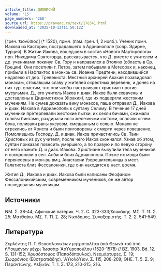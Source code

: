 ```yaml
---
article_title: ДИОНИСИЙ
volume: '15'
page_numbers: '268'
source_url: https://pravenc.ru/text/178341.html
downloaded_at: '2025-10-13T11:50:12Z'
---
```


[греч. Ϫιονύσιος] († 1520), прмч. (пам. греч. 1, 2 нояб.). Ученик прмч. Иакова из Кастории, пострадавшего в Адрианополе (совр. Эдирне, Турция). В Житии Иакова, вошедшем в состав «Нового Мартиролога» прп. Никодима Святогорца, рассказывается, что Д. вместе с учителем и др. учениками покинул Св. Гору и направился в Этолию (область в Ср. Греции). Они посетили г. Петра, затем побывали в Метеорах и, наконец, прибыли в Нафпактос в мон-рь св. Иоанна Предтечи, находившийся недалеко от дер. Тревекиста. Местный архиерей Акакий позавидовал монахам, стяжавшим славу у жителей окрестных деревень, и донес на них тур. властям, что они якобы настраивают христиан против мусульман. Д., его учитель Иаков и диак. Иаков были схвачены и доставлены в Дидимотихон (Фракия), где их подвергли жестоким мучениям. Не сумев доказать вину монахов, паша отправил Д., Иакова и диак. Иакова в Адрианополь к султану Селиму. В течение 17 дней мученики претерпевали жестокие пытки: их секли бичами, сжимали головы бинтами, раздирали ноги железными когтями, опаляли огнем бока, поливали раны уксусом, смешанным с солью. Монахи не отреклись от Христа и были приговорены к смерти через повешение. Помолившись Господу, Д. и диак. Иаков причастились Св. Таин Христовых из рук учителя, после чего Иаков скончался. Узнав об этом, султан приказал повесить умершего, а по правую и по левую сторону от него казнить Д. и диак. Иакова. Христиане выкупили тела мучеников и похоронили в сел. Албани близ Адрианополя. Позже их мощи были перенесены в мон-рь вмц. Анастасии Узорешительницы в мест. Галатиста близ Фессалоники, где они находятся в наст. время.

Жития Д., Иакова и диак. Иакова были написаны Феофаном Фессалоникийским, современником мучеников, он же автор последования мученикам.

## Источники

ΝΜ. Σ. 38-44; Афонский патерик. Ч. 2. С. 323-333;Ϫουκάκης. ΜΣ. Τ. 11. Σ. 25; Ματθαίου. ΜΣ. Τ. 11. Σ. 28; Νικόδημος. Συναξαριστής. Τ. 2. Σ. 541-549.

## Литература

Ζερλέντης Π. Γ. Θεσσαλονικέων μητροπολῖται ἀπὸ Θεωνᾶ τοῦ ἀπὸ ἡϒουμένων μέχρι ᾿Ιωασὰφ ᾿Αρϒυροπούλου (1520-1578) // BZ. 1903. Bd. 12. S. 131-152; Χρυσόστομος (Παπαδόπουλος). Νεομάρτυρες. Σ. 19; Σωφρόνιος (Εὐστρατιάδης). ῾Αϒιολόϒιον. Σ. 115, 208-209; ΘΗΕ. Τ. 5. Σ. 9; Περαντώνης. Λεξικόν. Τ. 1. Σ. 173, 210-215, 216.

